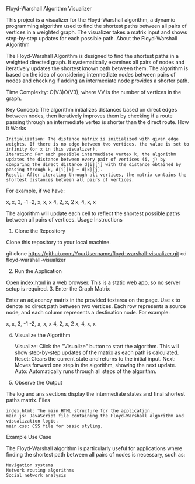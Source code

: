 Floyd-Warshall Algorithm Visualizer

This project is a visualizer for the Floyd-Warshall algorithm, a dynamic programming algorithm used to find the shortest paths between all pairs of vertices in a weighted graph. The visualizer takes a matrix input and shows step-by-step updates for each possible path.
About the Floyd-Warshall Algorithm

The Floyd-Warshall Algorithm is designed to find the shortest paths in a weighted directed graph. It systematically examines all pairs of nodes and iteratively updates the shortest known path between them. The algorithm is based on the idea of considering intermediate nodes between pairs of nodes and checking if adding an intermediate node provides a shorter path.

Time Complexity: O(V3)O(V3), where VV is the number of vertices in the graph.

Key Concept: The algorithm initializes distances based on direct edges between nodes, then iteratively improves them by checking if a route passing through an intermediate vertex is shorter than the direct route.
How It Works

    Initialization: The distance matrix is initialized with given edge weights. If there is no edge between two vertices, the value is set to infinity (or x in this visualizer).
    Iteration: For each possible intermediate vertex k, the algorithm updates the distance between every pair of vertices (i, j) by comparing the direct distance d[i][j] with the distance obtained by passing through k, d[i][k] + d[k][j].
    Result: After iterating through all vertices, the matrix contains the shortest distances between all pairs of vertices.

For example, if we have:

 x, x, 3, -1
-2, x, x, x
 4, 2, x, 2
 x, 4, x, x

The algorithm will update each cell to reflect the shortest possible paths between all pairs of vertices.
Usage Instructions
1. Clone the Repository

Clone this repository to your local machine.

git clone https://github.com/YourUsername/floyd-warshall-visualizer.git
cd floyd-warshall-visualizer

2. Run the Application

Open index.html in a web browser. This is a static web app, so no server setup is required.
3. Enter the Graph Matrix

Enter an adjacency matrix in the provided textarea on the page. Use x to denote no direct path between two vertices. Each row represents a source node, and each column represents a destination node. For example:

 x, x, 3, -1
-2, x, x, x
 4, 2, x, 2
 x, 4, x, x

4. Visualize the Algorithm

    Visualize: Click the "Visualize" button to start the algorithm. This will show step-by-step updates of the matrix as each path is calculated.
    Reset: Clears the current state and returns to the initial input.
    Next: Moves forward one step in the algorithm, showing the next update.
    Auto: Automatically runs through all steps of the algorithm.

5. Observe the Output

The log and ans sections display the intermediate states and final shortest paths matrix.
Files

    index.html: The main HTML structure for the application.
    main.js: JavaScript file containing the Floyd-Warshall algorithm and visualization logic.
    main.css: CSS file for basic styling.

Example Use Case

The Floyd-Warshall algorithm is particularly useful for applications where finding the shortest path between all pairs of nodes is necessary, such as:

    Navigation systems
    Network routing algorithms
    Social network analysis
